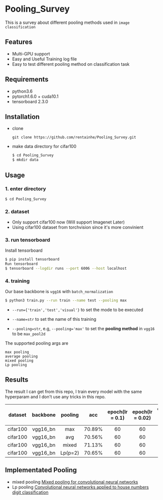 # Pooling_Survey
This is a survey about different pooling methods used in `image classification`

## Features
* Multi-GPU support
* Easy and Useful Training log file
* Easy to test different pooling method on classification task

## Requirements
* python3.6
* pytorch1.6.0 + cuda10.1
* tensorboard 2.3.0

## Installation
* clone
  ```
  git clone https://github.com/rentainhe/Pooling_Survey.git
  ```
* make data directory for cifar100
  ```bash
  $ cd Pooling_Survey
  $ mkdir data
  ```
 
## Usage

### 1. enter directory
```bash
$ cd Pooling_Survey
```

### 2. dataset
* Only support cifar100 now (Will support Imagenet Later)
* Using cifar100 dataset from torchvision since it's more convinient

### 3. run tensorboard
Install tensorboard
```bash
$ pip install tensorboard
Run tensorboard
$ tensorboard --logdir runs --port 6006 --host localhost
```

### 4. training
Our base backbone is `vgg16` with `batch_normalization`
```bash
$ python3 train.py --run train --name test --pooling max
```

- ```--run={'train','test','visual'}``` to set the mode to be executed

- ```--name=str``` to set the name of this training

- ```--pooling=str```, e.g, `--pooling='max'` to set the __pooling method__ in `vgg16` to be `max_pool2d`

The supported pooling args are
```
max pooling
average pooling
mixed pooling
Lp pooling
```

## Results
The result I can get from this repo, I train every model with the same hyperparam and I don't use any tricks in this repo.

|dataset|backbone|pooling|acc|epoch(lr = 0.1)|epoch(lr = 0.02)|epoch(lr = 0.004)|epoch(lr = 0.0008)|total epoch|
|:---:|:---:|:---:|:---:|:---:|:---:|:---:|:---:|:---:
|cifar100|vgg16_bn|max|70.89%|60|60|40|40|200|
|cifar100|vgg16_bn|avg|70.56%|60|60|40|40|200|
|cifar100|vgg16_bn|mixed|71.13%|60|60|40|40|200|
|cifar100|vgg16_bn|Lp(p=2)|70.65%|60|60|40|40|200|

## Implementated Pooling

- mixed pooling [Mixed pooling for convolutional neural networks](https://rd.springer.com/chapter/10.1007/978-3-319-11740-9_34)
- Lp pooling [Convolutional neural networks applied to house numbers digit
classification](https://arxiv.org/abs/1204.3968)